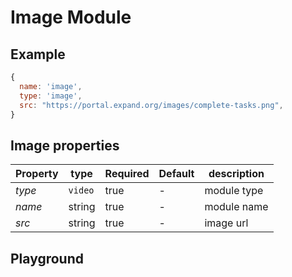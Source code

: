 
# Image Module

## Example
```jsx
{
  name: 'image',
  type: 'image',
  src: "https://portal.expand.org/images/complete-tasks.png",
}
```

## Image properties

| Property | type    | Required | Default | description |
| ---------| ------- | -------- | ------- | ----------- |
| *type*   | `video` | true     | -       | module type |
| *name*   | string  | true     | -       | module name |
| *src*    | string  | true     | -       | image url   |

## Playground
